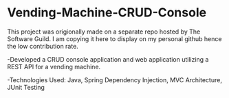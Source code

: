 # Vending-Machine-CRUD-Console

This project was origionally made on a separate repo hosted by The Software Guild. I am copying it here to display on my personal github hence the low contribution rate.

-Developed a CRUD console application and web application utilizing a REST API for a vending machine.

-Technologies Used: Java, Spring Dependency Injection, MVC Architecture, JUnit Testing
